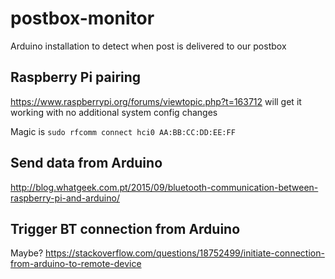 # postbox-monitor
Arduino installation to detect when post is delivered to our postbox

## Raspberry Pi pairing

https://www.raspberrypi.org/forums/viewtopic.php?t=163712 will get it working with no additional system config changes

Magic is `sudo rfcomm connect hci0 AA:BB:CC:DD:EE:FF`


## Send data from Arduino

http://blog.whatgeek.com.pt/2015/09/bluetooth-communication-between-raspberry-pi-and-arduino/

## Trigger BT connection from Arduino
Maybe?
https://stackoverflow.com/questions/18752499/initiate-connection-from-arduino-to-remote-device
